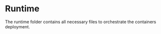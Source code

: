 # Runtime

The runtime folder contains all necessary files to orchestrate the containers deployment.